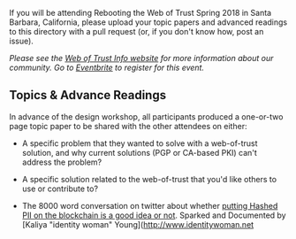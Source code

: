 If you will be attending Rebooting the Web of Trust Spring 2018 in Santa Barbara, California, please upload your topic papers and advanced readings to this directory with a pull request (or, if you don't know how, post an issue).

_Please see the [Web of Trust Info website](http://www.weboftrust.info/) for more information about our community. Go to [Eventbrite](http://rwot6.eventbrite.com) to register for this event._

##  Topics & Advance Readings

In advance of the design workshop, all participants produced a one-or-two page topic paper to be shared with the other attendees on either:

* A specific problem that they wanted to solve with a web-of-trust solution, and why current solutions (PGP or CA-based PKI) can't address the problem?
* A specific solution related to the web-of-trust that you'd like others to use or contribute to?

* The 8000 word conversation on twitter about whether [putting Hashed PII on the blockchain is a good idea or not](https://identitywoman.net/putting-hashed-pii-immutable-ledgerblockchain-bad-idea/). Sparked and Documented by [Kaliya "identity woman" Young](http://www.identitywoman.net

